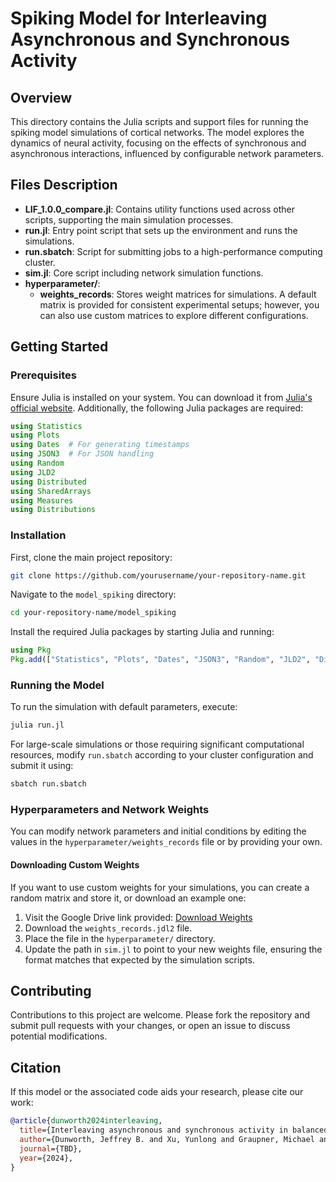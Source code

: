 # Spiking Model for Interleaving Asynchronous and Synchronous Activity

## Overview
This directory contains the Julia scripts and support files for running the spiking model simulations of cortical networks. The model explores the dynamics of neural activity, focusing on the effects of synchronous and asynchronous interactions, influenced by configurable network parameters.

## Files Description
- **LIF_1.0.0_compare.jl**: Contains utility functions used across other scripts, supporting the main simulation processes.
- **run.jl**: Entry point script that sets up the environment and runs the simulations.
- **run.sbatch**: Script for submitting jobs to a high-performance computing cluster.
- **sim.jl**: Core script including network simulation functions.
- **hyperparameter/**:
  - **weights_records**: Stores weight matrices for simulations. A default matrix is provided for consistent experimental setups; however, you can also use custom matrices to explore different configurations.

## Getting Started

### Prerequisites
Ensure Julia is installed on your system. You can download it from [Julia's official website](https://julialang.org/downloads/). Additionally, the following Julia packages are required:

```julia
using Statistics
using Plots  
using Dates  # For generating timestamps
using JSON3  # For JSON handling
using Random
using JLD2
using Distributed
using SharedArrays
using Measures
using Distributions
```

### Installation
First, clone the main project repository:
```bash
git clone https://github.com/yourusername/your-repository-name.git
```
Navigate to the `model_spiking` directory:
```bash
cd your-repository-name/model_spiking
```

Install the required Julia packages by starting Julia and running:
```julia
using Pkg
Pkg.add(["Statistics", "Plots", "Dates", "JSON3", "Random", "JLD2", "Distributed", "SharedArrays", "Measures", "Distributions"])
```

### Running the Model
To run the simulation with default parameters, execute:
```bash
julia run.jl
```

For large-scale simulations or those requiring significant computational resources, modify `run.sbatch` according to your cluster configuration and submit it using:
```bash
sbatch run.sbatch
```

### Hyperparameters and Network Weights
You can modify network parameters and initial conditions by editing the values in the `hyperparameter/weights_records` file or by providing your own.

#### Downloading Custom Weights
If you want to use custom weights for your simulations, you can create a random matrix and store it, or download an example one:
1. Visit the Google Drive link provided: [Download Weights](https://drive.google.com/drive/folders/xxxxxx)
2. Download the `weights_records.jdl2` file.
3. Place the file in the `hyperparameter/` directory.
4. Update the path in `sim.jl` to point to your new weights file, ensuring the format matches that expected by the simulation scripts.

## Contributing
Contributions to this project are welcome. Please fork the repository and submit pull requests with your changes, or open an issue to discuss potential modifications.

## Citation
If this model or the associated code aids your research, please cite our work:
```bibtex
@article{dunworth2024interleaving,
  title={Interleaving asynchronous and synchronous activity in balanced cortical networks with short term synaptic depression},
  author={Dunworth, Jeffrey B. and Xu, Yunlong and Graupner, Michael and Ermentrout, Bard and Reyes, Alex D. and Doiron, Brent},
  journal={TBD},
  year={2024},
}
```
